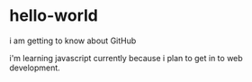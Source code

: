 # hello-world
i am getting to know about GitHub

i'm learning javascript currently because i plan to get in to web development.
